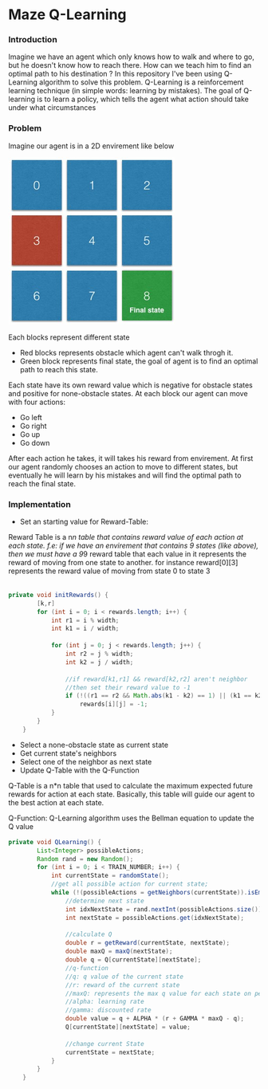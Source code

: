 # Maze Q-Learning

### Introduction
Imagine we have an agent which only knows how to walk and where to go, but he doesn't know how to reach there. How can we teach him to find an optimal path to his destination ?
In this repository I've been using Q-Learning algorithm to solve this problem.
Q-Learning is a reinforcement learning technique (in simple words: learning by mistakes). The goal of Q-learning is to learn a policy, which tells the agent what action should take under what circumstances

### Problem
Imagine our agent is in a 2D envirement like below

![Maze-Problem](/assets/maze-problem.jpg)

Each blocks represent different state
* Red blocks represents obstacle which agent can't walk throgh it.
* Green block represents final state, the goal of agent is to find an optimal path to reach this state. 

Each state have its own reward value which is negative for obstacle states and positive for none-obstacle states.
At each block our agent can move with four actions: 
* Go left
* Go right
* Go up
* Go down

After each action he takes, it will takes his reward from envirement.
At first our agent randomly chooses an action to move to different states, but eventually he will learn by his mistakes and will find the optimal path to reach the final state.

### Implementation

* Set an starting value for Reward-Table:

Reward Table is a n*n table that contains reward value of each action at each state.
f.e: if we have an envirement that contains 9 states (like above), then we must have a 9*9 reward table that each value in it represents the reward of moving from one state to another. for instance reward[0][3] represents the reward value of moving from state 0 to state 3

```java

private void initRewards() {
        [k,r]
        for (int i = 0; i < rewards.length; i++) {
            int r1 = i % width;
            int k1 = i / width;

            for (int j = 0; j < rewards.length; j++) {
                int r2 = j % width;
                int k2 = j / width;
                
                //if reward[k1,r1] && reward[k2,r2] aren't neighbor
                //then set their reward value to -1
                if (!((r1 == r2 && Math.abs(k1 - k2) == 1) || (k1 == k2 && Math.abs(r1 - r2) == 1)))
                    rewards[i][j] = -1;
            }
        }
    }  
```

* Select a none-obstacle state as current state 
* Get current state's neighbors
* Select one of the neighbor as next state
* Update Q-Table with the Q-Function

Q-Table is a n*n table that used to calculate the maximum expected future rewards for action at each state. Basically, this table will guide our agent to the best action at each state. 

Q-Function: Q-Learning algorithm uses the Bellman equation to update the Q value

```java
private void QLearning() {
        List<Integer> possibleActions;
        Random rand = new Random();
        for (int i = 0; i < TRAIN_NUMBER; i++) {
            int currentState = randomState();
            //get all possible action for current state;
            while (!(possibleActions = getNeighbors(currentState)).isEmpty()) {
                //determine next state
                int idxNextState = rand.nextInt(possibleActions.size());
                int nextState = possibleActions.get(idxNextState);

                //calculate Q
                double r = getReward(currentState, nextState);
                double maxQ = maxQ(nextState);
                double q = Q[currentState][nextState];
                //q-function
                //q: q value of the current state
                //r: reward of the current state
                //maxQ: represents the max q value for each state on performing any action 
                //alpha: learning rate
                //gamma: discounted rate
                double value = q + ALPHA * (r + GAMMA * maxQ - q);
                Q[currentState][nextState] = value;

                //change current State
                currentState = nextState;
            }
        }
    }
```

